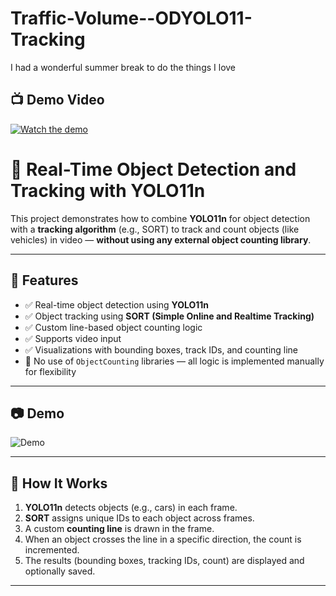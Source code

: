 # Traffic-Volume--ODYOLO11-Tracking
I had a wonderful summer break to do the things I love
## 📺 Demo Video

[![Watch the demo](https://img.youtube.com/vi/NI1ayaz5G3k/0.jpg)](https://www.youtube.com/watch?v=NI1ayaz5G3k)
# 🚗 Real-Time Object Detection and Tracking with YOLO11n

This project demonstrates how to combine **YOLO11n** for object detection with a **tracking algorithm** (e.g., SORT) to track and count objects (like vehicles) in video — **without using any external object counting library**.

---

## 📌 Features

- ✅ Real-time object detection using **YOLO11n**
- ✅ Object tracking using **SORT (Simple Online and Realtime Tracking)**
- ✅ Custom line-based object counting logic
- ✅ Supports video input
- ✅ Visualizations with bounding boxes, track IDs, and counting line
- 🚫 No use of `ObjectCounting` libraries — all logic is implemented manually for flexibility

---

## 📷 Demo

![Demo](./demo.gif)

---

## 🧠 How It Works

1. **YOLO11n** detects objects (e.g., cars) in each frame.
2. **SORT** assigns unique IDs to each object across frames.
3. A custom **counting line** is drawn in the frame.
4. When an object crosses the line in a specific direction, the count is incremented.
5. The results (bounding boxes, tracking IDs, count) are displayed and optionally saved.

---
